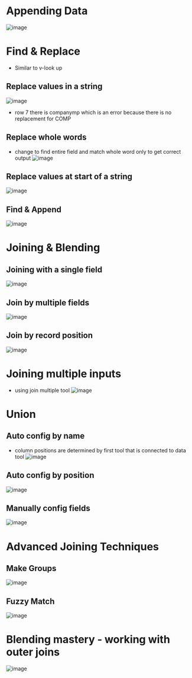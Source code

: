 # Appending Data 
![image](https://user-images.githubusercontent.com/74512335/188892824-95d6100c-844b-4651-a8f0-b683cbb906ba.png)

# Find & Replace
- Similar to v-look up

## Replace values in a string
![image](https://user-images.githubusercontent.com/74512335/188895402-cae8b921-2b7e-4abd-a5ee-949443078ac6.png)
- row 7 there is companymp which is an error because there is no replacement for COMP

## Replace whole words
- change to find entire field and match whole word only to get correct output
![image](https://user-images.githubusercontent.com/74512335/188896213-43abc91d-a0b9-4449-895d-a1e1feed7708.png)

## Replace values at start of a string
![image](https://user-images.githubusercontent.com/74512335/188897154-33ee95ae-ae08-4fb1-a5d1-492e016c6e07.png)

## Find & Append
![image](https://user-images.githubusercontent.com/74512335/188898022-b1d27fe8-ffd8-4eeb-8276-fed5007087f6.png)

# Joining & Blending

## Joining with a single field
![image](https://user-images.githubusercontent.com/74512335/188900135-8df5a19a-80a6-4f87-8550-1b5a9b0d9d44.png)

## Join by multiple fields
![image](https://user-images.githubusercontent.com/74512335/188902248-e2827613-8d5c-4851-9cf0-57edf1e7e06c.png)

## Join by record position
![image](https://user-images.githubusercontent.com/74512335/188903163-f194b8f5-04d9-45d3-bf38-96b7241f64a8.png)

# Joining multiple inputs
- using join multiple tool
![image](https://user-images.githubusercontent.com/74512335/188940844-a3e0a236-86e7-45c1-9a37-59138b3e3c54.png)

# Union

## Auto config by name
- column positions are determined by first tool that is connected to data tool
![image](https://user-images.githubusercontent.com/74512335/188941951-5f8270a9-7b4b-40f2-95e1-dd0ae205232a.png)

## Auto config by position
![image](https://user-images.githubusercontent.com/74512335/188942439-8c12c560-b271-474f-8d7b-76e15ba7d14d.png)

## Manually config fields
![image](https://user-images.githubusercontent.com/74512335/188942802-a81460ad-0e71-4449-b3d3-573f71c3fb8b.png)

# Advanced Joining Techniques

## Make Groups
![image](https://user-images.githubusercontent.com/74512335/188946379-62b3eeaf-2ad6-4fa5-92be-c7274eb223b0.png)

## Fuzzy Match
![image](https://user-images.githubusercontent.com/74512335/188948410-bf48d449-873e-4526-951f-e9051fdf00ac.png)

# Blending mastery - working with outer joins
![image](https://user-images.githubusercontent.com/74512335/188953197-baf928ca-60b4-4e35-a851-ac46e9b3ce2c.png)

